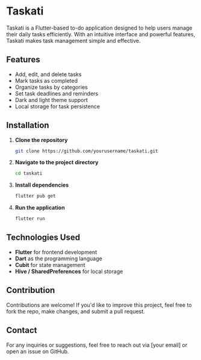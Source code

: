 # Taskati

Taskati is a Flutter-based to-do application designed to help users manage their daily tasks efficiently. With an intuitive interface and powerful features, Taskati makes task management simple and effective.

## Features

- Add, edit, and delete tasks
- Mark tasks as completed
- Organize tasks by categories
- Set task deadlines and reminders
- Dark and light theme support
- Local storage for task persistence

## Installation

1. **Clone the repository**
   ```bash
   git clone https://github.com/yourusername/taskati.git
   ```
2. **Navigate to the project directory**
   ```bash
   cd taskati
   ```
3. **Install dependencies**
   ```bash
   flutter pub get
   ```
4. **Run the application**
   ```bash
   flutter run
   ```


## Technologies Used

- **Flutter** for frontend development
- **Dart** as the programming language
- **Cubit** for state management
- **Hive / SharedPreferences** for local storage

## Contribution

Contributions are welcome! If you'd like to improve this project, feel free to fork the repo, make changes, and submit a pull request.

## Contact

For any inquiries or suggestions, feel free to reach out via [your email] or open an issue on GitHub.



